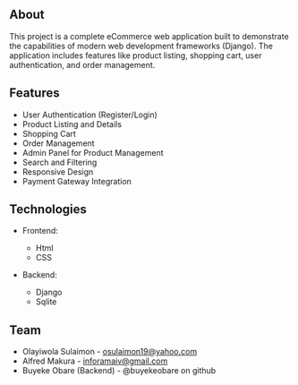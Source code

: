 ## About

This project is a complete eCommerce web application built to demonstrate the capabilities of modern web development frameworks (Django). The application includes features like product listing, shopping cart, user authentication, and order management.

## Features

- User Authentication (Register/Login)
- Product Listing and Details
- Shopping Cart
- Order Management
- Admin Panel for Product Management
- Search and Filtering
- Responsive Design
- Payment Gateway Integration

## Technologies

- Frontend:

  - Html
  - CSS

- Backend:
  - Django
  - Sqlite

## Team

- Olayiwola Sulaimon - osulaimon19@yahoo.com
- Alfred Makura - inforamaiv@gmail.com
- Buyeke Obare (Backend) - @buyekeobare on github
